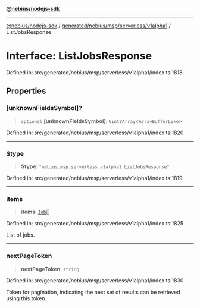 [**@nebius/nodejs-sdk**](../../../../../../README.md)

---

[@nebius/nodejs-sdk](../../../../../../README.md) / [generated/nebius/msp/serverless/v1alpha1](../README.md) / ListJobsResponse

# Interface: ListJobsResponse

Defined in: src/generated/nebius/msp/serverless/v1alpha1/index.ts:1818

## Properties

### \[unknownFieldsSymbol\]?

> `optional` **\[unknownFieldsSymbol\]**: `Uint8Array`\<`ArrayBufferLike`\>

Defined in: src/generated/nebius/msp/serverless/v1alpha1/index.ts:1820

---

### $type

> **$type**: `"nebius.msp.serverless.v1alpha1.ListJobsResponse"`

Defined in: src/generated/nebius/msp/serverless/v1alpha1/index.ts:1819

---

### items

> **items**: [`Job`](Job.md)[]

Defined in: src/generated/nebius/msp/serverless/v1alpha1/index.ts:1825

List of jobs.

---

### nextPageToken

> **nextPageToken**: `string`

Defined in: src/generated/nebius/msp/serverless/v1alpha1/index.ts:1830

Token for pagination, indicating the next set of results can be retrieved using this token.
